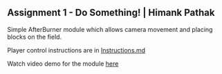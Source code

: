 ## Assignment 1 - Do Something! | Himank Pathak

Simple AfterBurner module which allows camera movement
and placing blocks on the field.

Player control instructions are in [Instructions.md](Instructions.md)

Watch video demo for the module [here](https://youtu.be/bMuMJSGqu9E)
